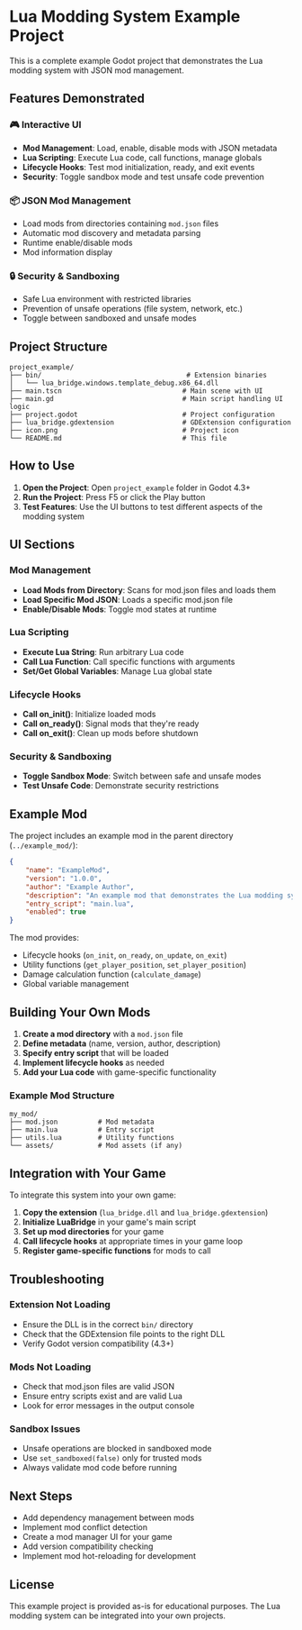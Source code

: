 # Lua Modding System Example Project

This is a complete example Godot project that demonstrates the Lua modding system with JSON mod management.

## Features Demonstrated

### 🎮 Interactive UI
- **Mod Management**: Load, enable, disable mods with JSON metadata
- **Lua Scripting**: Execute Lua code, call functions, manage globals
- **Lifecycle Hooks**: Test mod initialization, ready, and exit events
- **Security**: Toggle sandbox mode and test unsafe code prevention

### 📦 JSON Mod Management
- Load mods from directories containing `mod.json` files
- Automatic mod discovery and metadata parsing
- Runtime enable/disable mods
- Mod information display

### 🔒 Security & Sandboxing
- Safe Lua environment with restricted libraries
- Prevention of unsafe operations (file system, network, etc.)
- Toggle between sandboxed and unsafe modes

## Project Structure

```
project_example/
├── bin/                                    # Extension binaries
│   └── lua_bridge.windows.template_debug.x86_64.dll
├── main.tscn                              # Main scene with UI
├── main.gd                                # Main script handling UI logic
├── project.godot                          # Project configuration
├── lua_bridge.gdextension                 # GDExtension configuration
├── icon.png                               # Project icon
└── README.md                              # This file
```

## How to Use

1. **Open the Project**: Open `project_example` folder in Godot 4.3+
2. **Run the Project**: Press F5 or click the Play button
3. **Test Features**: Use the UI buttons to test different aspects of the modding system

## UI Sections

### Mod Management
- **Load Mods from Directory**: Scans for mod.json files and loads them
- **Load Specific Mod JSON**: Loads a specific mod.json file
- **Enable/Disable Mods**: Toggle mod states at runtime

### Lua Scripting
- **Execute Lua String**: Run arbitrary Lua code
- **Call Lua Function**: Call specific functions with arguments
- **Set/Get Global Variables**: Manage Lua global state

### Lifecycle Hooks
- **Call on_init()**: Initialize loaded mods
- **Call on_ready()**: Signal mods that they're ready
- **Call on_exit()**: Clean up mods before shutdown

### Security & Sandboxing
- **Toggle Sandbox Mode**: Switch between safe and unsafe modes
- **Test Unsafe Code**: Demonstrate security restrictions

## Example Mod

The project includes an example mod in the parent directory (`../example_mod/`):

```json
{
    "name": "ExampleMod",
    "version": "1.0.0",
    "author": "Example Author",
    "description": "An example mod that demonstrates the Lua modding system",
    "entry_script": "main.lua",
    "enabled": true
}
```

The mod provides:
- Lifecycle hooks (`on_init`, `on_ready`, `on_update`, `on_exit`)
- Utility functions (`get_player_position`, `set_player_position`)
- Damage calculation function (`calculate_damage`)
- Global variable management

## Building Your Own Mods

1. **Create a mod directory** with a `mod.json` file
2. **Define metadata** (name, version, author, description)
3. **Specify entry script** that will be loaded
4. **Implement lifecycle hooks** as needed
5. **Add your Lua code** with game-specific functionality

### Example Mod Structure
```
my_mod/
├── mod.json          # Mod metadata
├── main.lua          # Entry script
├── utils.lua         # Utility functions
└── assets/           # Mod assets (if any)
```

## Integration with Your Game

To integrate this system into your own game:

1. **Copy the extension** (`lua_bridge.dll` and `lua_bridge.gdextension`)
2. **Initialize LuaBridge** in your game's main script
3. **Set up mod directories** for your game
4. **Call lifecycle hooks** at appropriate times in your game loop
5. **Register game-specific functions** for mods to call

## Troubleshooting

### Extension Not Loading
- Ensure the DLL is in the correct `bin/` directory
- Check that the GDExtension file points to the right DLL
- Verify Godot version compatibility (4.3+)

### Mods Not Loading
- Check that mod.json files are valid JSON
- Ensure entry scripts exist and are valid Lua
- Look for error messages in the output console

### Sandbox Issues
- Unsafe operations are blocked in sandboxed mode
- Use `set_sandboxed(false)` only for trusted mods
- Always validate mod code before running

## Next Steps

- Add dependency management between mods
- Implement mod conflict detection
- Create a mod manager UI for your game
- Add version compatibility checking
- Implement mod hot-reloading for development

## License

This example project is provided as-is for educational purposes. The Lua modding system can be integrated into your own projects. 